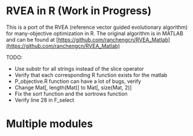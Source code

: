 # RVEA in R (Work in Progress)

This is a port of the RVEA (reference vector guided evolutionary algorithm) for many-objective optimization in R. The original algorithm is in MATLAB and can be found at [https://github.com/ranchengcn/RVEA_Matlab](https://github.com/ranchengcn/RVEA_Matlab)

TODO:

  - Use substr for all strings instead of the slice operator
  - Verify that each corresponding R function exists for the matlab
  - P_objective.R function can have a lot of bugs, verify
  - Change Mat[, length(Mat)] to Mat[, size(Mat, 2)]
  - Fix the sort function and the sortrows function
  - Verify line 28 in F_select

# Multiple modules
